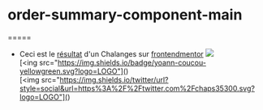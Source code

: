 # order-summary-component-main

=====
- Ceci est le [résultat](https://yoann-chaperon.github.io/order-summary-component-main/) d'un Chalanges sur [frontendmentor](https://www.frontendmentor.io/challenges/order-summary-component-QlPmajDUj)
[<img src="https://img.shields.io/badge/LABEL-MESSAGE-COLOR.svg?logo=LOGO">](<LINK>)  
[<ing src="https://img.shields.io/badge/yoann-coucou-yellowgreen.svg?logo=LOGO"](<LINK>)  
[<img src="https://img.shields.io/twitter/url?style=social&url=https%3A%2F%2Ftwitter.com%2Fchaps35300.svg?logo=LOGO"](<LINK>)